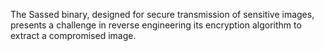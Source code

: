 The Sassed binary, designed for secure transmission of sensitive images, presents a challenge in reverse engineering its encryption algorithm to extract a compromised image.
